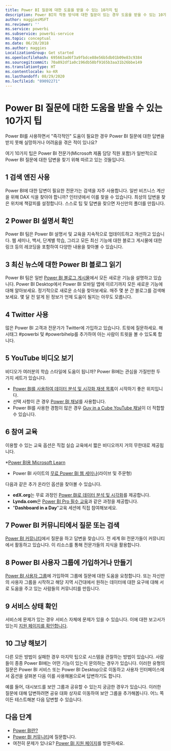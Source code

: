 ```yaml
---
title: Power BI 질문에 대한 도움을 받을 수 있는 10가지 팁
description: Power BI의 작동 방식에 대한 질문이 있는 경우 도움을 받을 수 있는 10가지 방법이 있습니다.
author: maggiesMSFT
ms.reviewer: ''
ms.service: powerbi
ms.subservice: powerbi-service
ms.topic: conceptual
ms.date: 06/28/2018
ms.author: maggies
LocalizationGroup: Get started
ms.openlocfilehash: 695663ad6f3a9fbdce88e56b5db01b09e83c9384
ms.sourcegitcommit: 70a892df1a0c196db58bf9165b3aa31b26bbe149
ms.translationtype: HT
ms.contentlocale: ko-KR
ms.lasthandoff: 08/29/2020
ms.locfileid: "89092271"
---
```

# <a name="10-tips-for-getting-help-with-your-power-bi-questions"></a>Power BI 질문에 대한 도움을 받을 수 있는 10가지 팁
Power BI를 사용하면서 "즉각적인" 도움이 필요한 경우 Power BI 질문에 대한 답변을 받지 못해 실망하거나 어려움을 겪은 적이 있나요? 

여기 10가지 팁은 Power BI 전문가(Microsoft 제품 담당 직원 포함)가 일반적으로 Power BI 질문에 대한 답변을 찾기 위해 따르고 있는 것들입니다.

## <a name="1-use-a-search-engine"></a>1 검색 엔진 사용
Power BI에 대한 답변이 필요한 전문가는 검색을 자주 사용합니다. 일반 비즈니스 계산을 위해 DAX 식을 찾아야 합니까? 인터넷에서 이를 찾을 수 있습니다. 최상의 답변을 찾은 위치에 책갈피를 설정합니다. 스스로 팁 및 답변을 찾으면 자신만의 폴더를 만듭니다.


## <a name="2-check-the-power-bi-documentation"></a>2 Power BI 설명서 확인
Power BI 팀은 Power BI 설명서 및 교육을 지속적으로 업데이트하고 개선하고 있습니다. 웹 세미나, 백서, 단계별 학습, 그리고 모든 최신 기능에 대한 블로그 게시물에 대한 링크 등의 레코딩을 포함하여 다양한 내용을 찾아볼 수 있습니다.

## <a name="3-read-the-power-bi-blog-for-the-latest-news"></a>3 최신 뉴스에 대한 Power BI 블로그 읽기
Power BI 팀은 일반 [Power BI 블로그 게시물](https://powerbi.microsoft.com/blog/)에서 모든 새로운 기능을 설명하고 있습니다. Power BI Desktop에서 Power BI 모바일 앱에 이르기까지 모든 새로운 기능에 대해 알아보세요. 정기적으로 새로운 소식을 찾아보세요. 매주 몇 분 간 블로그를 검색해 보세요. 몇 달 전 알게 된 정보가 언제 도움이 될지는 아무도 모릅니다.

## <a name="4-try-twitter"></a>4 Twitter 사용
많은 Power BI 고객과 전문가가 Twitter에 가입하고 있습니다. 트윗에 질문하세요. 해시태그 #powerbi 및 #powerbihelp를 추가하여 아는 사람이 트윗을 볼 수 있도록 합니다.

## <a name="5-watch-videos-on-youtube"></a>5 YouTube 비디오 보기
비디오가 여러분의 학습 스타일에 도움이 됩니까? Power BI에는 관심을 가질만한 두 가지 세트가 있습니다.

* [Power BI를 사용하여 데이터 분석 및 시각화 재생 목록](https://www.youtube.com/playlist?list=PL1N57mwBHtN0JFoKSR0n-tBkUJHeMP2cP)이 시작하기 좋은 위치입니다.
* 선택 사항이 큰 경우 [Power BI 채널](https://www.youtube.com/user/mspowerbi/videos)를 사용합니다.
* Power BI를 사용한 경험이 많은 경우 [Guy in a Cube YouTube 채널](https://www.youtube.com/channel/UCFp1vaKzpfvoGai0vE5VJ0w)이 더 적합할 수 있습니다.

## <a name="6-attend-training"></a>6 참여 교육
이용할 수 있는 교육 옵션은 직접 실습 교육에서 짧은 비디오까지 거의 무한대로 제공됩니다.

*[Power BI용 Microsoft Learn](https://docs.microsoft.com/learn/powerplatform/power-bi?WT.mc_id=powerbi_landingpage-docs-link)
* Power BI 사이트의 [무료 Power BI 웹 세미나](webinars.md)(라이브 및 주문형)

다음과 같은 추가 온라인 옵션을 찾아볼 수 있습니다.

* **edX.org**는 무료 과정인 [Power BI로 데이터 분석 및 시각화](https://www.edx.org/course/analyzing-visualizing-data-power-bi-microsoft-dat207x-4)를 제공합니다.
* **Lynda.com**은 [Power BI Pro 필수 교육](https://www.lynda.com/Power-BI-tutorials/Power-BI-Pro-Essential-Training/485820-2.html)과 같은 과정을 제공합니다.
* "**Dashboard in a Day**"교육 세션에 직접 참여해보세요.

## <a name="7-ask-or-search-in-the-power-bi-community"></a>7 Power BI 커뮤니티에서 질문 또는 검색
[Power BI 커뮤니티](https://community.powerbi.com)에서 질문을 하고 답변을 찾습니다. 전 세계 BI 전문가들이 커뮤니티에서 활동하고 있습니다. 이 리소스를 통해 전문가들의 지식을 활용합니다.

## <a name="8-join-or-create-a-power-bi-user-group"></a>8 Power BI 사용자 그룹에 가입하거나 만들기
[Power BI 사용자 그룹](https://community.powerbi.com/t5/Power-BI-User-Groups/ct-p/Groups)에 가입하여 그룹에 질문에 대한 도움을 요청합니다. 또는 자신만의 사용자 그룹을 시작하고 해당 지역 시간대에서 원하는 데이터에 대한 요구에 대해 서로 도움을 주고 있는 사람들의 커뮤니티를 만듭니다.

## <a name="9-check-the-service-status"></a>9 서비스 상태 확인
서비스에 문제가 있는 경우 서비스 자체에 문제가 있을 수 있습니다. 이에 대한 보고서가 있는지 [지원 페이지를 확인합니다](https://powerbi.microsoft.com/support/).

## <a name="10-just-try-it"></a>10 그냥 해보기
다른 모든 방법이 실패한 경우 마지막 팁으로 시스템을 관찰하는 방법이 있습니다. 사람들이 종종 Power BI에는 어떤 기능이 있는지 문의하는 경우가 있습니다. 이러한 유형의 질문은 Power BI 서비스 또는 Power BI Desktop으로 이동하고 사용자 인터페이스에서 옵션을 살펴본 다음 이를 사용해봄으로써 답변하기도 합니다.

예를 들어, 대시보드를 보안 그룹과 공유할 수 있는지 궁금한 경우가 있습니다. 이러한 질문에 대해 답변하려면 공유 대화 상자로 이동하여 보안 그룹을 추가해봅니다. 어느 쪽이든 테스트해본 다음 답변할 수 있습니다.

## <a name="next-steps"></a>다음 단계
* [Power BI란?](power-bi-overview.md)
* [Power BI 커뮤니티](https://community.powerbi.com/)에 질문합니다.
* 여전히 문제가 있나요? [Power BI 지원 페이지](https://powerbi.microsoft.com/support/)를 방문하세요.
